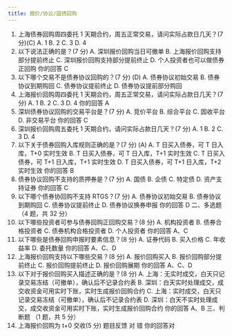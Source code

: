 ```yaml
---
title: 报价/协议/国债回购
---
```


1. 上海债券回购周四委托 1 天期合约，周五正常交易，请问实际占款日几天？(7 分)(C)
   A. 1
   B. 2
   C. 3
   D. 4
1. 以下说法正确的是？(7 分)
   A. 深圳报价回购当日可撤单
   B. 上海报价回购支持部分提前终止
   C. 深圳报价回购支持部分提前终止
   D. 个人投资者也可以做债券正回购
   你的回答 C
1. 以下哪个交易不是债券协议回购的？(7 分) (D)
   A. 债券协议初始交易
   B. 债券协议到期购回
   C. 债券协议提前终止
   D. 债券协议提前部分购回
1. 上海报价回购周四委托 1 天期合约，周五正常交易，请问实际占款日几天？(7 分)
   A. 1
   B. 2
   C. 3
   D. 4
   你的回答 A
1. 深圳债券协议回购的交易平台是？(7 分)
   A. 竞价平台
   B. 综合平台
   C. 固收平台
   D. 非交易平台
   你的回答 C
1. 深圳报价回购周五委托 1 天期合约，请问实际占款日几天？(7 分)
   A. 1
   B. 2
   C. 3
   D. 4
1. 以下关于债券回购入库规则正确的是？(7 分) (A)
   A. T 日买入债券，可 T 日入库，T+0 实时生效
   B. T 日买入债券，可 T 日入库，T+1 实时生效
   C. T 日买入债券，可 T+1 日入库，T+1 实时生效
   D. T 日买入债券，可 T+1 日入库，T+2 实时生效
   你的回答 B
1. 债券协议回购不支持的质押券是？(7 分)
   A. 国债
   B. 企债
   C. 特定债
   D. 资产支持证券
   你的回答 C
1. 以下哪个债券协回购不支持 RTGS？(7 分)
   A. 债券协议初始交易
   B. 债券协议到期购回
   C. 债券协议提前终止
   D. 债券协议换券申报
   你的回答 D
   二、多选题 （4 题，共 32 分）
1. 以下哪些投资者可参与债券回购正回购交易？(8 分)
   A. 机构投资者
   B. 债券合格投资者
   C. 债券机构合格投资者
   D. 个人投资者
   你的回答 A、C
1. 以下哪些是债券回购申报时要素信息？(8 分)
   A. 证券代码
   B. 买入价格
   C. 年收益率
   D. 委托数量
   你的回答 A、C、D
1. 上海报价回购支持以下哪些交易？(8 分)
   A. 报价回购买入
   B. 报价回购部分提前终止
   C. 报价回购提前终止
   D. 报价回购展期
   你的回答 A、C、D
1. 以下对于报价回购买入描述正确的是？(8 分)
   A. 上海：无实时成交，白天只记录交易冻结（可撤单），确认后不记录合约表
   B. 深圳：白天实时处理成交，成交收资金可用实时下账，实时生成报价回购合约
   C. 上海：实时成交，白天只记录交易冻结（可撤单），确认后不记录合约表
   D. 深圳：白天不实时处理成交，成交收资金可用实时下账，实时生成报价回购合约
   你的回答 A、B
   三、判断题 （1 题，共 5 分）
1. 上海报价回购为 t+0 交收(5 分)
   题目反馈
   对
   错
   你的回答对
